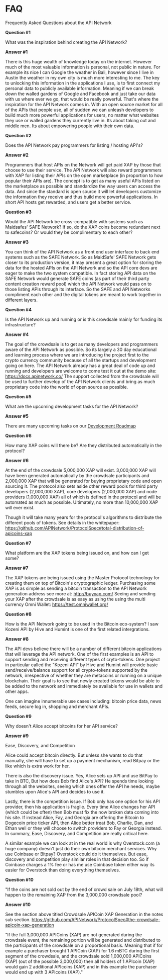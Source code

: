 FAQ
===

Frequently Asked Questions about the API Network

**Question #1**

What was the inspiration behind creating the API Network?

**Answer #1**

There is this huge wealth of knowledge today on the internet. However much of the most valuable information is personal, not public in nature. For example its nice I can Google the weather in Bali, however since I live in Austin the weather in my own city is much more interesting to me. The key to unlocking this information in the applications I use, is to first connect my personal data to publicly available information. Meaning if we can break down the walled gardens of Google and Facebook and just take our data with us where ever we go, that would be really powerful. That's where the inspiration for the API Network comes in. With an open source market for all of the APIs that people use, all of sudden we can unleash developers to build much more powerful applications for users, no matter what websites they use or walled gardens they currently live in. Its about taking out and middle men. Its about empowering people with their own data.

**Question #2**

Does the API Network pay programmers for listing / hosting API's?

**Answer #2**

Programmers that host APIs on the Network will get paid XAP by those that choose to use their service. The API Network will  also reward programmers with XAP for listing their APIs on the open marketplace (in proportion to how popular their APIs are). The concept is to get as many useful APIs listed on the marketplace as possible and standardize the way users can access the data. And since the standard is open source it will let developers customize the information they receive and thus build more powerful applications. In short API hosts get rewarded, and users get a better service.

**Question #3**

Would the API Network be cross-compatible with systems such as Maidsafes' SAFE Network?  If so, do the XAP coins become redundant next to safecoins?  Or would they be complimentary to each other?

**Answer #3**

You can think of the API Network as a front end user interface to back end systems such as the SAFE Network. So as MaidSafe' SAFE Network gets closer to its production version, it may present a great option for storing the data for the hosted APIs on the API Network and so the API core devs are eager to make the two system compatible. In fact storing API data on the SAFE Network would generate SAFE coins (as part of their third party content creation reward pool) which the API Network would pass on to those listing APIs through its interface. So the SAFE and API Networks compliment each other and the digital tokens are meant to work together in different layers.


**Question #4**

Is the API Network up and running or is this crowdsale mainly for funding its infrastructure?

**Answer #4**

The goal of the crowdsale is to get as many developers and programmers aware of the API Network as possible. So its largely a 30 day educational and learning process where we are introducing the project first to the crypto currency community because of all the startups and development going on here. The API Network already has a great deal of code up and running and developers are welcome to come test it out at the demo site: https://docs.apinetwork.co/ The support collected from the crowdsale will be used to further develop of the API Network clients and bring as much proprietary code into the world of open source as possible.

**Question #5**

What are the upcoming development tasks for the API Network?

**Answer #5**

There are many upcoming tasks on our [Development Roadmap](./Roadmap.md)

**Question #6**

How many XAP coins will there be?  Are they distributed automatically in the protocol?

**Answer #6**

At the end of the crowdsale 5,000,000 XAP will exist. 3,000,000 XAP will have been generated automatically by the crowdsale participants and 2,000,000 XAP that will be generated for buying proprietary code and open sourcing it. The protocol also sets aside other reward pools for third party developers (2,000,000 XAP), core developers (2,000,000 XAP) and node providers (1,000,000 XAP) all of which is defined in the protocol and will be automated as much as possible. Ultimately, no more than 10,000,000 XAP will ever exist. 

Though it will take many years for the protocol's algorithms to distribute the different pools of tokens. See details in the whitepaper: https://github.com/APINetwork/ProtocolSpec#total-distribution-of-apicoins-xap

**Question #7**

What platform are the XAP tokens being issued on, and how can I get some?

**Answer #7**

The XAP tokens are being issued using the Master Protocol technology for creating them on top of Bitcoin's cryptographic ledger. Purchasing some XAP is as simple as sending a bitcoin transaction to the API Network generation address see more at: http://buyxap.com/ Seeing and sending your XAP after the crowdsale is as easy as using the using the multi currency Omni Wallet: https://test.omniwallet.org/

**Question #8**

How is the API Network going to be used in the Bitcoin eco-system?  I saw Kozeni API by Hive and Humint is one of the first related intergrations.

**Answer #8**

The API devs believe there will be a number of different bitcoin applications that will leverage the API network. One of the first examples is an API to support sending and receiving different types of cryto-tokens. One project in particular called the "Kozeni API" by Hive and Humint will provide basic send/receive/balance support for all crypto-tokens supported by the network, irrespective of whether they are metacoins or running on a unique blockchain. Their goal is to see that newly created tokens would be able to be added to the network and immediately be available for use in wallets and other apps.

One can imagine innumerable use cases including: bitcoin price data, news feeds, secure log in, shopping and merchant APIs.

**Question #9**

Why doesn't Alice accept bitcoins for her API service?

**Answer #9** 

Ease, Discovery, and Competition

Alice could accept bitcoin directly. But unless she wants to do that manually, she will have to set up a payment mechanism, read Bitpay or the like which is extra work for her. 

There is also the discovery issue. Yes, Alice sets up API and use BitPay to take in BTC, But how does Bob find Alice's API? He spends time looking through all the websites, seeing which ones offer the API he needs, maybe stumbles upon Alice's API and decides to use it. 

Lastly, there is the competition issue. If Bob only has one option for his API provider, then his application is fragile. Every time Alice changes her API (which could be often) then Bob must fix the now broken data coming into his site. If instead Alice, Fay, and Georgia are offering the Bitcoin to Dogecoin price ticker API, then Alice better treat Bob, Charlie, Dan, and Ethan well or they will choose to switch providers to Fay or Georgia instead. In summary, Ease, Discovery, and Competition are really critical here.

A similar example we can look at in the real world is why Overstock.com (a huge company) doesn't just do their own bitcoin merchant services. Why use Coinbase or Bitpay? Overstock could do it themselves. But ease, discovery and competition play similar roles in that decision too. So if Coinbase charges a 1% fee or has me use Coinbase token either way its easier for Overstock than doing everything themselves.

**Question #10**

"If the coins are not sold out by the end of crowd sale on July 18th, what will happen to the remaining XAP from the 3,000,000 crowdsale pool?

**Answer #10**

See the section above titled Crowdsale APICoin XAP Generation in the notes sub section. https://github.com/APINetwork/ProtocolSpec#the-crowdsale-apicoin-xap-generation

"If the full 3,000,000 APICoins (XAP) are not generated during the crowdsale event, the remaining portion will be generated and distributed to the participants of the crowdsale on a proportional basis. Meaning that if for example a purchaser brought 1 APICoin (XAP) for 1.6 mBTC during the first segment of the crowdsale, and the crowdsale sold 1,000,000 APICoins (XAP) (out of the possible 3,000,000) then all holders of 1 APIcoin (XAP) would gain 2 additional APIcoins (XAP) and in this example the purchaser would end up with 3 APIcoins (XAP)."  
